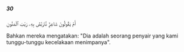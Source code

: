 ##### 30

<span class="ayah">أَمْ يَقُولُونَ شَاعِرٌۭ نَّتَرَبَّصُ بِهِۦ رَيْبَ ٱلْمَنُونِ</span>

<span class="ayah_translation">Bahkan mereka mengatakan: "Dia adalah seorang penyair yang kami tunggu-tunggu kecelakaan menimpanya".</span>
